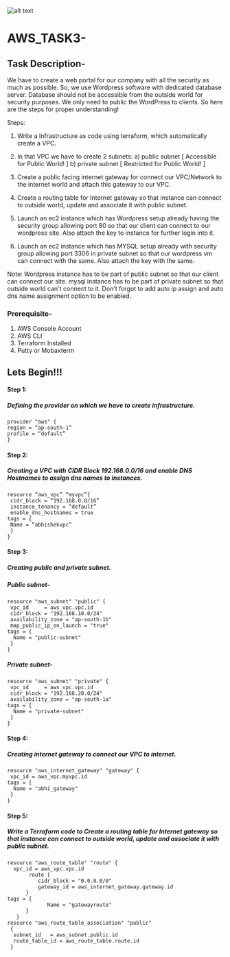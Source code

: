 ![alt text](https://encrypted-tbn0.gstatic.com/images?q=tbn%3AANd9GcSqbDdtw15lXcffklE79HPByzmbarOFIUeoQQ&usqp=CAU)
# AWS_TASK3-

## Task Description-

We have to create a web portal for our company with all the security as much as possible.
So, we use Wordpress software with dedicated database server.
Database should not be accessible from the outside world for security purposes.
We only need to public the WordPress to clients.
So here are the steps for proper understanding!

Steps:
1) Write a Infrastructure as code using terraform, which automatically create a VPC.

2) In that VPC we have to create 2 subnets:
    a)  public  subnet [ Accessible for Public World! ] 
    b)  private subnet [ Restricted for Public World! ]

3) Create a public facing internet gateway for connect our VPC/Network to the internet world and attach this gateway to our VPC.

4) Create  a routing table for Internet gateway so that instance can connect to outside world, update and associate it with public subnet.

5) Launch an ec2 instance which has Wordpress setup already having the security group allowing  port 80 so that our client can connect to our wordpress site.
Also attach the key to instance for further login into it.

6) Launch an ec2 instance which has MYSQL setup already with security group allowing  port 3306 in private subnet so that our wordpress vm can connect with the same.
Also attach the key with the same.

Note: Wordpress instance has to be part of public subnet so that our client can connect our site. 
mysql instance has to be part of private  subnet so that outside world can't connect to it.
Don't forgot to add auto ip assign and auto dns name assignment option to be enabled.

### Prerequisite-
1. AWS Console Account
2. AWS CLI
3. Terraform Installed
4. Putty or Mobaxterm

## Lets Begin!!!
#### Step 1:
##### Defining the provider on which we have to create infrastructure.
    provider "aws" {
    region = “ap-south-1”
    profile = “default”
    }

#### Step 2:
##### Creating a VPC with CIDR Block 192.168.0.0/16 and enable DNS Hostnames to assign dns names to instances.
    resource “aws_vpc” “myvpc”{
     cidr_block = “192.168.0.0/16”
     instance_tenancy = “default”
     enable_dns_hostnames = true
    tags = {
     Name = “abhishekvpc”
     }
    }

#### Step 3:
##### Creating public and private subnet.
##### Public subnet-
    resource "aws_subnet" "public" {
     vpc_id     = aws_vpc.vpc.id
     cidr_block = "192.168.10.0/24"
     availability_zone = "ap-south-1b"
     map_public_ip_on_launch = "true"
    tags = {
      Name = "public-subnet"
     }
    }
##### Private subnet-
    resource "aws_subnet" "private" {
     vpc_id     = aws_vpc.vpc.id
     cidr_block = "192.168.20.0/24"
     availability_zone = "ap-south-1a"
    tags = {
      Name = "private-subnet"
     }
    }

#### Step 4:
#####  Creating internet gateway to connect our VPC to internet.
    resource "aws_internet_gateway" "gateway" {
     vpc_id = aws_vpc.myvpc.id
    tags = {
      Name = "abhi_gateway"
     }
    }

#### Step 5:
##### Write a Terraform code to Create a routing table for Internet gateway so that instance can connect to outside world, update and associate it with public subnet.
    resource "aws_route_table" "route" {
      vpc_id = aws_vpc.vpc.id
           route {
              cidr_block = "0.0.0.0/0"
              gateway_id = aws_internet_gateway.gateway.id
          }
    tags = {
                 Name = "gatewayroute"
          }
       }
    resource "aws_route_table_association" "public"
     {
      subnet_id   = aws_subnet.public.id
      route_table_id = aws_route_table.route.id
     }
